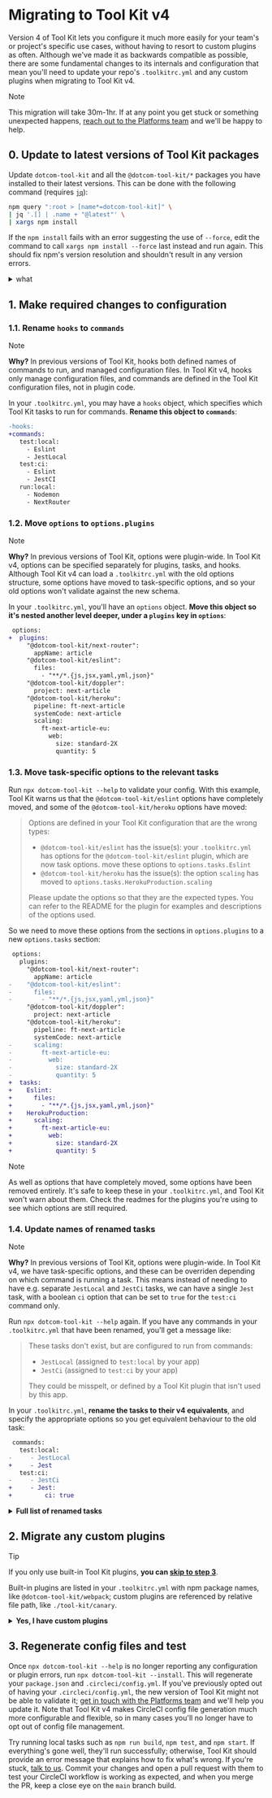 # Migrating to Tool Kit v4

Version 4 of Tool Kit lets you configure it much more easily for your team's or project's specific use cases, without having to resort to custom plugins as often. Although we've made it as backwards compatible as possible, there are some fundamental changes to its internals and configuration that mean you'll need to update your repo's `.toolkitrc.yml` and any custom plugins when migrating to Tool Kit v4.

> [!NOTE]
> This migration will take 30m-1hr. If at any point you get stuck or something unexpected happens, [reach out to the Platforms team](https://financialtimes.enterprise.slack.com/archives/C02TRE2V2Q1) and we'll be happy to help.

## 0. Update to latest versions of Tool Kit packages

Update `dotcom-tool-kit` and all the `@dotcom-tool-kit/*` packages you have installed to their latest versions. This can be done with the following command (requires [`jq`](https://jqlang.github.io/jq/)):

```sh
npm query ":root > [name*=dotcom-tool-kit]" \
| jq '.[] | .name + "@latest"' \
| xargs npm install
```

If the `npm install` fails with an error suggesting the use of `--force`, edit the command to call `xargs npm install --force` last instead and run again. This should fix npm's version resolution and shouldn't result in any version errors.

<details><summary>what</summary>

1. `npm query ":root > [name*=dotcom-tool-kit]"`: get all packages installed as a direct dependency of your repo with `dotcom-tool-kit` in their name
2. `jq '(.[] | .name + "@latest")'`: output a list of just the `name` from the packages, appending `@latest`
3. `xargs npm install`: pass those as arguments to the `npm install` command

So if you have `dotcom-tool-kit`, `@dotcom-tool-kit/jest` and `@dotcom-tool-kit/webpack` installed, this is equivalent to running:

```
npm install dotcom-tool-kit@latest @dotcom-tool-kit/jest@latest @dotcom-tool-kit/webpack@latest
```

(but without you having to manually type that out).

</details>

## 1. Make required changes to configuration

### 1.1. Rename `hooks` to `commands`

> [!NOTE]
> **Why?** In previous versions of Tool Kit, hooks both defined names of commands to run, and managed configuration files. In Tool Kit v4, hooks only manage configuration files, and commands are defined in the Tool Kit configuration files, not in plugin code.

In your `.toolkitrc.yml`, you may have a `hooks` object, which specifies which Tool Kit tasks to run for commands. **Rename this object to `commands`**:

```diff
-hooks:
+commands:
   test:local:
     - Eslint
     - JestLocal
   test:ci:
     - Eslint
     - JestCI
   run:local:
     - Nodemon
     - NextRouter
```

### 1.2. Move `options` to `options.plugins`

> [!NOTE]
> **Why?** In previous versions of Tool Kit, options were plugin-wide. In Tool Kit v4, options can be specified separately for plugins, tasks, and hooks. Although Tool Kit v4 can load a `.toolkitrc.yml` with the old options structure, some options have moved to task-specific options, and so your old options won't validate against the new schema.

In your `.toolkitrc.yml`, you'll have an `options` object. **Move this object so it's nested another level deeper, under a `plugins` key in `options`**:

```diff
 options:
+  plugins:
     "@dotcom-tool-kit/next-router":
       appName: article
     "@dotcom-tool-kit/eslint":
       files:
         - "**/*.{js,jsx,yaml,yml,json}"
     "@dotcom-tool-kit/doppler":
       project: next-article
     "@dotcom-tool-kit/heroku":
       pipeline: ft-next-article
       systemCode: next-article
       scaling:
         ft-next-article-eu:
           web:
             size: standard-2X
             quantity: 5
```

### 1.3. Move task-specific options to the relevant tasks

Run `npx dotcom-tool-kit --help` to validate your config. With this example, Tool Kit warns us that the `@dotcom-tool-kit/eslint` options have completely moved, and some of the `@dotcom-tool-kit/heroku` options have moved:

> Options are defined in your Tool Kit configuration that are the wrong types:
>
> - `@dotcom-tool-kit/eslint` has the issue(s): your `.toolkitrc.yml` has options for the `@dotcom-tool-kit/eslint` plugin, which are now task options. move these options to `options.tasks.Eslint`
> - `@dotcom-tool-kit/heroku` has the issue(s): the option `scaling` has moved to `options.tasks.HerokuProduction.scaling`
>
> Please update the options so that they are the expected types. You can refer to the README for the plugin for examples and descriptions of the options used.

So we need to move these options from the sections in `options.plugins` to a new `options.tasks` section:

```diff
 options:
   plugins:
     "@dotcom-tool-kit/next-router":
       appName: article
-    "@dotcom-tool-kit/eslint":
-      files:
-        - "**/*.{js,jsx,yaml,yml,json}"
     "@dotcom-tool-kit/doppler":
       project: next-article
     "@dotcom-tool-kit/heroku":
       pipeline: ft-next-article
       systemCode: next-article
-      scaling:
-        ft-next-article-eu:
-          web:
-            size: standard-2X
-            quantity: 5
+  tasks:
+    Eslint:
+      files:
+        - "**/*.{js,jsx,yaml,yml,json}"
+    HerokuProduction:
+      scaling:
+        ft-next-article-eu:
+          web:
+            size: standard-2X
+            quantity: 5
```

> [!NOTE]
> As well as options that have completely moved, some options have been removed entirely. It's safe to keep these in your `.toolkitrc.yml`, and Tool Kit won't warn about them. Check the readmes for the plugins you're using to see which options are still required.

### 1.4. Update names of renamed tasks

> [!NOTE]
> **Why?** In previous versions of Tool Kit, options were plugin-wide. In Tool Kit v4, we have task-specific options, and these can be overriden depending on which command is running a task. This means instead of needing to have e.g. separate `JestLocal` and `JestCi` tasks, we can have a single `Jest` task, with a boolean `ci` option that can be set to `true` for the `test:ci` command only.

Run `npx dotcom-tool-kit --help` again. If you have any commands in your `.toolkitrc.yml` that have been renamed, you'll get a message like:

> These tasks don't exist, but are configured to run from commands:
>
> - `JestLocal` (assigned to `test:local` by your app)
> - `JestCi` (assigned to `test:ci` by your app)
>
> They could be misspelt, or defined by a Tool Kit plugin that isn't used by this app.

In your `.toolkitrc.yml`, **rename the tasks to their v4 equivalents**, and specify the appropriate options so you get equivalent behaviour to the old task:

```diff
 commands:
   test:local:
-     - JestLocal
+     - Jest
   test:ci:
-     - JestCi
+     - Jest:
+         ci: true
```

<details><summary><strong>Full list of renamed tasks</strong></summary>

This is a list of all tasks that have been renamed, their v4 equivalents, and the options you need to specify for the same behaviour:

| Renamed task | Tool Kit v4 equivalent | Options to set |
|-|-|-|
| `BabelDevelopment` | `Babel` | `envName: 'development'` |
| `BabelProduction` | `Babel` | `envName: 'production'` |
| `CypressCi` | `Cypress` | `{}` |
| `CypressLocal` | `Cypress` | `{}` |
| `JestCi` | `Jest` | `ci: true` |
| `JestLocal` | `Jest` | `{}` |
| `TypeScriptBuild` | `TypeScript` | `{}` |
| `TypeScriptTest` | `TypeScript` | `noEmit: true` |
| `TypeScriptWatch` | `TypeScript` | `watch: true` |
| `WebpackDevelopment` | `Webpack` | `envName: 'development'` |
| `WebpackProduction` | `Webpack` | `envName: 'production'` |
| `WebpackWatch` | `Webpack` | `watch: true, envName: 'development'` |

</details>

## 2. Migrate any custom plugins

> [!TIP]
> If you only use built-in Tool Kit plugins, **you can [skip to step 3](#3-regenerate-config-files-and-test)**.
>
> Built-in plugins are listed in your `.toolkitrc.yml` with npm package names, like `@dotcom-tool-kit/webpack`; custom plugins are referenced by relative file path, like `./tool-kit/canary`.

<details><summary><strong>Yes, I have custom plugins</strong></summary>

### 2.1. Steps for all plugins

A plugin's `.toolkitrc.yml` acts as a manifest to tell Tool Kit what to load. To prevent issues when attempting to load an old plugin, there is now a **manifest version**. A `.toolkitrc.yml` without a version is implicitly version 1. Tool Kit v4 will **only load plugins with a version 2 manifest**.

Add the `version` to your plugin's `.toolkitrc.yml` (most plugins' `.toolkitrc.yml` files will be empty before this):

```diff
+version: 2
```

### 2.2. Plugins with custom tasks

> [!TIP]
> Check to see if your custom task can now be provided by a built-in plugin. For example, if you're defining a custom task so you can run the same task multiple times with different options, this can now be done via command-specific task options:
>
> ```yml
> commands:
>   test:local:
>     - Jest
>   test:e2e-local:
>     - Jest:
>         configFile: jest.e2e.config.js
> ```

#### 2.2.1. Import base classes from `@dotcom-tool-kit/base`

The `@dotcom-tool-kit/types` package, which previously exported the base classes for Tasks and Hooks, has been split up into multiple packages. Replace this package with `@dotcom-tool-kit/base` in your dependencies:

```console
$ npm remove @dotcom-tool-kit/types
$ npm install --save-dev @dotcom-tool-kit/base
```

And in your plugin module:

```diff
-const { Task } = require('@dotcom-tool-kit/types')
+const { Task } = require('@dotcom-tool-kit/base')
```

#### 2.2.2. Add task entrypoints to manifest

Tool Kit no longer eagerly loads your plugin's Javascript entrypoint. The plugin `.toolkitrc.yml` must now **list the tasks your plugin defines**, and you can **only export one task per entrypoint**.

Let's say your plugin has an `index.js` that exports two tasks:

```js
const { Task } = require('@dotcom-tool-kit/base')

class CustomTaskOne extends Task {
  run() {}
}

class CustomTaskTwo extends Task {
  run() {}
}

exports.tasks = [CustomTaskOne, CustomTaskTwo]
```

You'll need to split this into multiple files:

<table>
<tr>
<th><code>custom-task-one.js</code></th><th><code>custom-task-two.js</code></th>
</tr>
<tr>
<td>

```js
const { Task } = require('@dotcom-tool-kit/base')

class CustomTaskOne extends Task {
  run() {}
}

module.exports = CustomTaskOne
```

</td>
<td>

```js
const { Task } = require('@dotcom-tool-kit/base')

class CustomTaskTwo extends Task {
  run() {}
}

module.exports = CustomTaskTwo
```

</td>
</table>

You'll then need to specify these task entry points in your plugin's `.toolkitrc.yml`:

```yml
version: 2

tasks:
  CustomTaskOne: ./custom-task-one.js
  CustomTaskTwo: ./custom-task-two.js
```

The keys in the `.toolkitrc.yml` are what determines the task name visible to Tool Kit, which was previously determined by the actual class name, so make sure they match.

### 2.3. Plugins with custom "placeholder" hooks

If you're defining a "placeholder hook" so that you have a custom Tool Kit command you can run, **this is no longer required**; commands can be defined in your repo's `.toolkitrc.yml`. A placeholder hook will look something like this:

```js
const { Hook } = require('@dotcom-tool-kit/types')

class Placeholder extends Hook {
  check() {
    return true
  }
  install() {}
}

exports.hooks = {
  'custom:command': Placeholder
}
```

With Tool Kit v4, you no longer need to define this command as a hook to run it; [specifying commands that run tasks](#11-rename-hooks-to-commands) in your `.toolkitrc.yml` is all that's needed. Your placeholder hook can be deleted.

### 2.4. Plugins with hooks extending `PackageJsonHook` or `CircleCIConfigHook`

Instead of needing to define new `package.json` scripts or CircleCI jobs in plugins, you can now do this via hook configuration options in your repo's main `.toolkitrc.yml`.

A custom `package.json` hook might look like this:

```js
const { PackageJsonHook } = require('@dotcom-tool-kit/package-json-hook')

class DemoPublishHook extends PackageJsonHook {
    constructor() {
        super(...arguments)
        this.key = 'demo-publish'
        this.hook = 'demo:publish'
    }
}

exports.hooks = { 'demo:publish': DemoPublishHook }
```

This manages `package.json` to add a `scripts["demo-publish"]` that calls `dotcom-tool-kit demo:publish`. To replicate this, add this configuration in your repo's `.toolkitrc.yml`:

```yml
options:
  hooks:
    - PackageJson:
        scripts:
          demo-publish: 'demo:publish'
```

A custom `.circleci/config.yml` hook might look like this:

```js
const CircleCiConfigHook = require('@dotcom-tool-kit/circleci/lib/circleci-config');
const { TestCI } = require('@dotcom-tool-kit/circleci/lib/index');

class DeployProduction extends CircleCiConfigHook.default {
	constructor () {
		super(...arguments);
		this.job = 'tool-kit/deploy-production';
		this.jobOptions = {
			requires: [new TestCI(this.logger).job],
			filters: { branches: { only: 'main' } }
		};
	}
}

exports.hooks = {
	'deploy:production': DeployProduction
}
```

This adds a `tool-kit/deploy-production` job that depends on the `tool-kit/test-ci` job. To replicate this, add this configuration in your repo's `.toolkitrc.yml`:

```yml
options:
  hooks:
    - CircleCi:
        jobs:
          - name: deploy-production
            command: 'deploy:production'
        workflows:
          - name: 'tool-kit'
            jobs:
              - name: 'deploy-production'
                requires:
                  - 'test'
                custom:
                  filters:
                    branches:
                      only: main
```

### 2.5. Plugins with hooks doing other things

You'll need to [talk to the Platforms team](https://financialtimes.enterprise.slack.com/archives/C02TRE2V2Q1) to get support with your migration.

</details>

## 3. Regenerate config files and test

Once `npx dotcom-tool-kit --help` is no longer reporting any configuration or plugin errors, run `npx dotcom-tool-kit --install`. This will regenerate your `package.json` and `.circleci/config.yml`. If you've previously opted out of having your `.circleci/config.yml`, the new version of Tool Kit might not be able to validate it; [get in touch with the Platforms team](https://financialtimes.enterprise.slack.com/archives/C02TRE2V2Q1) and we'll help you update it. Note that Tool Kit v4 makes CircleCI config file generation much more configurable and flexible, so in many cases you'll no longer have to opt out of config file management.

Try running local tasks such as `npm run build`, `npm test`, and `npm start`. If everything's gone well, they'll run successfully; otherwise, Tool Kit should provide an error message that explains how to fix what's wrong. If you're stuck, [talk to us](https://financialtimes.enterprise.slack.com/archives/C02TRE2V2Q1). Commit your changes and open a pull request with them to test your CircleCI workflow is working as expected, and when you merge the PR, keep a close eye on the `main` branch build.

